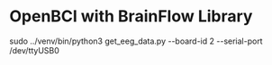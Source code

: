 # OpenBCI with BrainFlow Library

sudo ../venv/bin/python3 get_eeg_data.py --board-id 2 --serial-port /dev/ttyUSB0 

